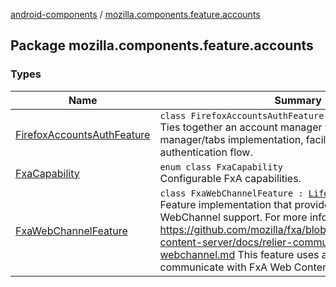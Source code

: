 [android-components](../index.md) / [mozilla.components.feature.accounts](./index.md)

## Package mozilla.components.feature.accounts

### Types

| Name | Summary |
|---|---|
| [FirefoxAccountsAuthFeature](-firefox-accounts-auth-feature/index.md) | `class FirefoxAccountsAuthFeature`<br>Ties together an account manager with a session manager/tabs implementation, facilitating an authentication flow. |
| [FxaCapability](-fxa-capability/index.md) | `enum class FxaCapability`<br>Configurable FxA capabilities. |
| [FxaWebChannelFeature](-fxa-web-channel-feature/index.md) | `class FxaWebChannelFeature : `[`LifecycleAwareFeature`](../mozilla.components.support.base.feature/-lifecycle-aware-feature/index.md)<br>Feature implementation that provides Firefox Accounts WebChannel support. For more information https://github.com/mozilla/fxa/blob/master/packages/fxa-content-server/docs/relier-communication-protocols/fx-webchannel.md This feature uses a web extension to communicate with FxA Web Content. |
